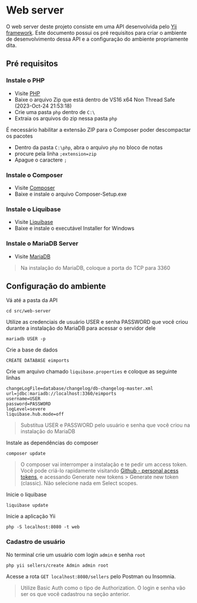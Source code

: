 # Web server

O web server deste projeto consiste em uma API desenvolvida pelo [Yii framework](https://www.yiiframework.com/). Este documento possui os pré requisitos para criar o ambiente de desenvolvimento dessa API e a configuração do ambiente propriamente dita.

## Pré requisitos

### Instale o PHP

- Visite [PHP](https://windows.php.net/download#php-8.2)
- Baixe o arquivo Zip que está dentro de VS16 x64 Non Thread Safe (2023-Oct-24 21:53:18)
- Crie uma pasta `php` dentro de `C:\`
- Extraia os arquivos do zip nessa pasta `php`

É necessário habilitar a extensão ZIP para o Composer poder descompactar os pacotes

- Dentro da pasta `C:\php`, abra o arquivo `php` no bloco de notas
- procure pela linha `;extension=zip`
- Apague o caractere `;`

### Instale o Composer

- Visite [Composer](https://getcomposer.org/download/)
- Baixe e instale o arquivo Composer-Setup.exe 

### Instale o Liquibase

- Visite [Liquibase](https://www.liquibase.com/download?_ga=2.145749556.1694703356.1699633086-22718613.1699633086#download-liquibase)
- Baixe e instale o executável Installer for Windows


### Instale o MariaDB Server

-  Visite [MariaDB](https://mariadb.org/download/?t=mariadb&p=mariadb&r=11.3.0)

> Na instalação do MariaDB, coloque a porta do TCP para 3360

## Configuração do ambiente

Vá até a pasta da API

```
cd src/web-server
```

Utilize as credenciais de usuário USER e senha PASSWORD que você criou durante a instalação do MariaDB para acessar o servidor dele

```
mariadb USER -p
```

Crie a base de dados

```
CREATE DATABASE eimports
```

Crie um arquivo chamado `liquibase.properties` e coloque as seguinte linhas

```
changeLogFile=database/changelog/db-changelog-master.xml
url=jdbc:mariadb://localhost:3360/eimports
username=USER
password=PASSWORD
logLevel=severe
liquibase.hub.mode=off
```

> Substitua USER e PASSWORD pelo usuário e senha que você criou na instalação do MariaDB

Instale as dependências do composer

```
composer update
```

> O composer vai interromper a instalação e te pedir um access token. Você pode criá-lo rapidamente visitando [Github - personal acess tokens](https://github.com/settings/tokens), e acessando Generate new tokens > Generate new token (classic). Não selecione nada em Select scopes.

Inicie o liquibase

```
liquibase update
```

Inicie a aplicação Yii

```
php -S localhost:8080 -t web
```

### Cadastro de usuário

No terminal crie um usuário com login `admin` e senha `root`

```
php yii sellers/create Admin admin root
```

Acesse a rota `GET localhost:8080/sellers` pelo Postman ou Insomnia. 

> Utilize Basic Auth como o tipo de Authorization. O login e senha vão ser os que você cadastrou na seção anterior.